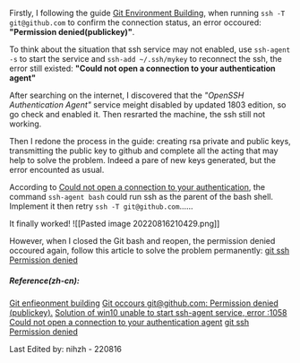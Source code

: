 Firstly, I following the guide [Git Environment Building](https://blog.csdn.net/alice_tl/article/details/78388076), when running `ssh -T git@github.com` to confirm the connection status, an error occoured: **"Permission denied(publickey)"**.

To think about the situation that ssh service may not enabled, use `ssh-agent -s` to start the service and `ssh-add ~/.ssh/mykey` to reconnect the ssh, the error still existed: **"Could not open a connection to your authentication agent"**

After searching on the internet, I discovered that the *"OpenSSH Authentication Agent"* service meight disabled by updated 1803 edition, so go check and enabled it. Then resrarted the machine, the ssh still not working.

Then I redone the process in the guide: creating rsa private and public keys, transmitting the public key to github and complete all the acting that may help to solve the problem. Indeed a pare of new keys generated, but the error encounted as usual.

According to [Could not open a connection to your authentication](https://blog.csdn.net/argleary/article/details/100638560), the command `ssh-agent bash` could run ssh as the parent of the bash shell. Implement it then retry `ssh -T git@github.com`......

It finally worked!
![[Pasted image 20220816210429.png]]

However, when I closed the Git bash and reopen, the permission denied occoured again, follow this article to solve the problem permanently: [git ssh Permission denied](https://blog.csdn.net/alexander_phper/article/details/52871191)

##### Reference(zh-cn): 
[Git enfieonment building](https://blog.csdn.net/alice_tl/article/details/78388076)
[Git occours git@github.com: Permission denied (publickey).](https://blog.csdn.net/qq_43768946/article/details/90411154)
[Solution of win10 unable to start ssh-agent service, error :1058](https://blog.csdn.net/qq_19926599/article/details/86380544)
[Could not open a connection to your authentication agent](https://blog.csdn.net/argleary/article/details/100638560)
[git ssh Permission denied](https://blog.csdn.net/alexander_phper/article/details/52871191)


Last Edited by: nihzh - 220816